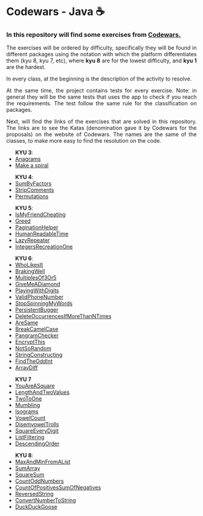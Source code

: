 # Codewars - Java ☕

<h3>In this repository will find some exercises from <a href="https://www.codewars.com/">Codewars.</a></h3>
<p align="justify">The exercises will be ordered by difficulty, specifically they will be found in different packages using the notation with which the platform differentiates them (kyu 8, kyu 7, etc), where <b>kyu 8</b> are for the lowest difficulty, and <b>kyu 1</b> are the hardest.</p>
<p align="justify">In every class, at the beginning is the description of the activity to resolve.</p>

<p align="justify">At the same time, the project contains tests for every exercise. Note: in general they will be the same tests that uses the app to check if you reach the requirements. The test follow the same rule for the classification on packages.</p>

<p align="justify">Next, will find the links of the exercises that are solved in this repository. The links are to see the Katas (denomination gave it by Codewars for the proposals) on the website of Codewars. The names are the same of the classes, to make more easy to find the resolution on the code.</p>
<ul>
    <b>KYU 3</b>:
    <li><a href="https://www.codewars.com/kata/53e57dada0cb0400ba000688/java">Anagrams</a></li>
    <li><a href="https://www.codewars.com/kata/534e01fbbb17187c7e0000c6/java">Make a spiral</a></li>
</ul>
<ul>
    <b>KYU 4</b>:
    <li><a href="https://www.codewars.com/kata/54d496788776e49e6b00052f/java">SumByFactors</a></li>
    <li><a href="https://www.codewars.com/kata/51c8e37cee245da6b40000bd/java">StripComments</a></li>
    <li><a href="https://www.codewars.com/kata/5254ca2719453dcc0b00027d/java">Permutations</a></li>
</ul>
<ul>
    <b>KYU 5</b>:
    <li><a href="https://www.codewars.com/kata/5547cc7dcad755e480000004/java">IsMyFriendCheating</a></li>
    <li><a href="https://www.codewars.com/kata/5270d0d18625160ada0000e4/java">Greed</a></li>
    <li><a href="https://www.codewars.com/kata/515bb423de843ea99400000a/java">PaginationHelper</a></li>
    <li><a href="https://www.codewars.com/kata/52685f7382004e774f0001f7/java">HumanReadableTime</a></li>
    <li><a href="https://www.codewars.com/kata/51fc3beb41ecc97ee20000c3/java">LazyRepeater</a></li>
    <li><a href="https://www.codewars.com/kata/55aa075506463dac6600010d/java">IntegersRecreationOne</a></li>
</ul>
<ul>
    <b>KYU 6</b>:
    <li><a href="https://www.codewars.com/kata/5266876b8f4bf2da9b000362/java">WhoLikesIt</a></li>
    <li><a href="https://www.codewars.com/kata/565c0fa6e3a7d39dee000125/java">BrakingWell</a></li>
    <li><a href="https://www.codewars.com/kata/514b92a657cdc65150000006/java">MultiplesOf3Or5</a></li>
    <li><a href="https://www.codewars.com/kata/5503013e34137eeeaa001648/java">GiveMeADiamond</a></li>
    <li><a href="https://www.codewars.com/kata/5552101f47fc5178b1000050/java">PlayingWithDigits</a></li>
    <li><a href="https://www.codewars.com/kata/525f47c79f2f25a4db000025/java">ValidPhoneNumber</a></li>
    <li><a href="https://www.codewars.com/kata/5264d2b162488dc400000001/java">StopSpinningMyWords</a></li>
    <li><a href="https://www.codewars.com/kata/54ba84be607a92aa900000f1/java">PersistentBugger</a></li>
    <li><a href="https://www.codewars.com/kata/54ba84be607a92aa900000f1/java">DeleteOccurrencesIfMoreThanNTimes</a></li>
    <li><a href="https://www.codewars.com/kata/550498447451fbbd7600041c/java">AreSame</a></li>
    <li><a href="https://www.codewars.com/kata/5208f99aee097e6552000148/java">BreakCamelCase</a></li>
    <li><a href="https://www.codewars.com/kata/545cedaa9943f7fe7b000048/java">PangramChecker</a></li>
    <li><a href="https://www.codewars.com/kata/5848565e273af816fb000449/java">EncryptThis</a></li>
    <li><a href="https://www.codewars.com/kata/58ad2e9c0e3c08126000003f/java">NotSoRandom</a></li>
    <li><a href="https://www.codewars.com/kata/58a3a735cebc0630830000c0/java">StringConstructing</a></li>
    <li><a href="https://www.codewars.com/kata/54da5a58ea159efa38000836/java">FindTheOddInt</a></li>
    <li><a href="https://www.codewars.com/kata/523f5d21c841566fde000009/java">ArrayDiff</a></li>
</ul>
<ul>
    <b>KYU 7</b>
    <li><a href="https://www.codewars.com/kata/54c27a33fb7da0db0100040e/java">YouAreASquare</a></li>
    <li><a href="https://www.codewars.com/kata/62a611067274990047f431a8/java">LengthAndTwoValues</a></li>
    <li><a href="https://www.codewars.com/kata/5656b6906de340bd1b0000ac/java">TwoToOne</a></li>
    <li><a href="https://www.codewars.com/kata/5667e8f4e3f572a8f2000039/java">Mumbling</a></li>
    <li><a href="https://www.codewars.com/kata/54ba84be607a92aa900000f1/java">Isograms</a></li>
    <li><a href="https://www.codewars.com/kata/54ff3102c1bad923760001f3/java">VowelCount</a></li>
    <li><a href="https://www.codewars.com/kata/52fba66badcd10859f00097e/java">DisemvowelTrolls</a></li>
    <li><a href="https://www.codewars.com/kata/546e2562b03326a88e000020/java">SquareEveryDigit</a></li>
    <li><a href="https://www.codewars.com/kata/53dbd5315a3c69eed20002dd/java">ListFiltering</a></li>
    <li><a href="https://www.codewars.com/kata/5467e4d82edf8bbf40000155/java">DescendingOrder</a></li>
</ul>
<ul>
    <b>KYU 8</b>:
    <li><a href="https://www.codewars.com/kata/577a98a6ae28071780000989/java">MaxAndMinFromAList</a></li>
    <li><a href="https://www.codewars.com/kata/53dc54212259ed3d4f00071c/java">SumArray</a></li>
    <li><a href="https://www.codewars.com/kata/515e271a311df0350d00000f/java">SquareSum</a></li>
    <li><a href="https://www.codewars.com/kata/59342039eb450e39970000a6/java">CountOddNumbers</a></li>
    <li><a href="https://www.codewars.com/kata/576bb71bbbcf0951d5000044/java">CountOfPositivesSumOfNegatives</a></li>
    <li><a href="https://www.codewars.com/kata/5168bb5dfe9a00b126000018/java">ReversedString</a></li>
    <li><a href="https://www.codewars.com/kata/5265326f5fda8eb1160004c8/java">ConvertNumberToString</a></li>
    <li><a href="https://www.codewars.com/kata/582e0e592029ea10530009ce/java">DuckDuckGoose</a></li>
</ul>

